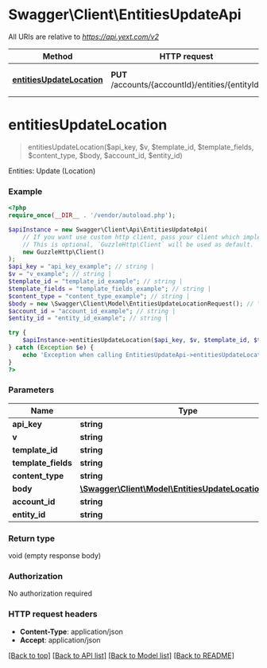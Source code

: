 # Swagger\Client\EntitiesUpdateApi

All URIs are relative to *https://api.yext.com/v2*

Method | HTTP request | Description
------------- | ------------- | -------------
[**entitiesUpdateLocation**](EntitiesUpdateApi.md#entitiesUpdateLocation) | **PUT** /accounts/{accountId}/entities/{entityId} | Entities: Update (Location)


# **entitiesUpdateLocation**
> entitiesUpdateLocation($api_key, $v, $template_id, $template_fields, $content_type, $body, $account_id, $entity_id)

Entities: Update (Location)

### Example
```php
<?php
require_once(__DIR__ . '/vendor/autoload.php');

$apiInstance = new Swagger\Client\Api\EntitiesUpdateApi(
    // If you want use custom http client, pass your client which implements `GuzzleHttp\ClientInterface`.
    // This is optional, `GuzzleHttp\Client` will be used as default.
    new GuzzleHttp\Client()
);
$api_key = "api_key_example"; // string | 
$v = "v_example"; // string | 
$template_id = "template_id_example"; // string | 
$template_fields = "template_fields_example"; // string | 
$content_type = "content_type_example"; // string | 
$body = new \Swagger\Client\Model\EntitiesUpdateLocationRequest(); // \Swagger\Client\Model\EntitiesUpdateLocationRequest | 
$account_id = "account_id_example"; // string | 
$entity_id = "entity_id_example"; // string | 

try {
    $apiInstance->entitiesUpdateLocation($api_key, $v, $template_id, $template_fields, $content_type, $body, $account_id, $entity_id);
} catch (Exception $e) {
    echo 'Exception when calling EntitiesUpdateApi->entitiesUpdateLocation: ', $e->getMessage(), PHP_EOL;
}
?>
```

### Parameters

Name | Type | Description  | Notes
------------- | ------------- | ------------- | -------------
 **api_key** | **string**|  |
 **v** | **string**|  |
 **template_id** | **string**|  |
 **template_fields** | **string**|  |
 **content_type** | **string**|  |
 **body** | [**\Swagger\Client\Model\EntitiesUpdateLocationRequest**](../Model/EntitiesUpdateLocationRequest.md)|  |
 **account_id** | **string**|  |
 **entity_id** | **string**|  |

### Return type

void (empty response body)

### Authorization

No authorization required

### HTTP request headers

 - **Content-Type**: application/json
 - **Accept**: application/json

[[Back to top]](#) [[Back to API list]](../../README.md#documentation-for-api-endpoints) [[Back to Model list]](../../README.md#documentation-for-models) [[Back to README]](../../README.md)

